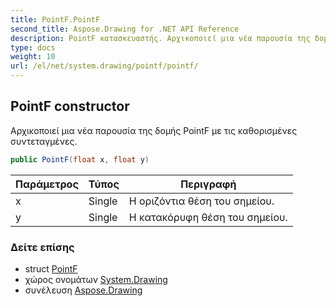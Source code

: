 ```yaml
---
title: PointF.PointF
second_title: Aspose.Drawing for .NET API Reference
description: PointF κατασκευαστής. Αρχικοποιεί μια νέα παρουσία της δομής PointF με τις καθορισμένες συντεταγμένες.
type: docs
weight: 10
url: /el/net/system.drawing/pointf/pointf/
---
```

## PointF constructor

Αρχικοποιεί μια νέα παρουσία της δομής PointF με τις καθορισμένες συντεταγμένες.

```csharp
public PointF(float x, float y)
```

| Παράμετρος | Τύπος | Περιγραφή |
| --- | --- | --- |
| x | Single | Η οριζόντια θέση του σημείου. |
| y | Single | Η κατακόρυφη θέση του σημείου. |

### Δείτε επίσης

* struct [PointF](../)
* χώρος ονομάτων [System.Drawing](../../pointf/)
* συνέλευση [Aspose.Drawing](../../../)


